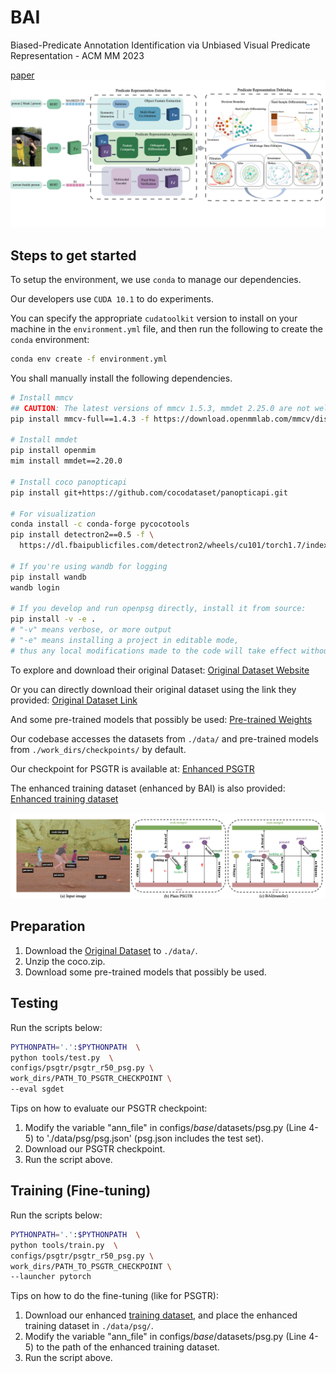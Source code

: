 # BAI
Biased-Predicate Annotation Identification via Unbiased Visual Predicate Representation - ACM MM 2023

[paper](https://dl.acm.org/doi/abs/10.1145/3581783.3611847)
![image](intro.png)
## Steps to get started
To setup the environment, we use `conda` to manage our dependencies.

Our developers use `CUDA 10.1` to do experiments.

You can specify the appropriate `cudatoolkit` version to install on your machine in the `environment.yml` file, and then run the following to create the `conda` environment:
```bash
conda env create -f environment.yml
```
You shall manually install the following dependencies.
```bash
# Install mmcv
## CAUTION: The latest versions of mmcv 1.5.3, mmdet 2.25.0 are not well supported, due to bugs in mmdet.
pip install mmcv-full==1.4.3 -f https://download.openmmlab.com/mmcv/dist/cu101/torch1.7.0/index.html

# Install mmdet
pip install openmim
mim install mmdet==2.20.0

# Install coco panopticapi
pip install git+https://github.com/cocodataset/panopticapi.git

# For visualization
conda install -c conda-forge pycocotools
pip install detectron2==0.5 -f \
  https://dl.fbaipublicfiles.com/detectron2/wheels/cu101/torch1.7/index.html

# If you're using wandb for logging
pip install wandb
wandb login

# If you develop and run openpsg directly, install it from source:
pip install -v -e .
# "-v" means verbose, or more output
# "-e" means installing a project in editable mode,
# thus any local modifications made to the code will take effect without reinstallation.
```

To explore and download their original Dataset:
[Original Dataset Website](https://psgdataset.org/index.html)

Or you can directly download their original dataset using the link they provided: 
[Original Dataset Link](https://entuedu-my.sharepoint.com/:f:/g/personal/jingkang001_e_ntu_edu_sg/EgQzvsYo3t9BpxgMZ6VHaEMBDAb7v0UgI8iIAExQUJq62Q?e=fIY3zh)

And some pre-trained models that possibly be used:
[Pre-trained Weights](https://drive.google.com/drive/folders/1PY0JPCtkOS5Db8-CTFgORvWlOWsYiHfq?usp=sharing)

Our codebase accesses the datasets from `./data/` and pre-trained models from `./work_dirs/checkpoints/` by default.

Our checkpoint for PSGTR is available at:
[Enhanced PSGTR](https://drive.google.com/file/d/1P2W2PXdRVuv9o_MUSudY7cY0jC3i1xHa/view?usp=sharing)

The enhanced training dataset (enhanced by BAI) is also provided:
[Enhanced training dataset](https://drive.google.com/file/d/16U5Cp20Z9K5FN2FR8w7qnT_YtVsHJb4J/view?usp=share_link)

![image](perform.png)

## Preparation
1. Download the [Original Dataset](https://entuedu-my.sharepoint.com/:f:/g/personal/jingkang001_e_ntu_edu_sg/EgQzvsYo3t9BpxgMZ6VHaEMBDAb7v0UgI8iIAExQUJq62Q?e=fIY3zh) to `./data/`.
2. Unzip the coco.zip.
3. Download some pre-trained models that possibly be used.

## Testing
Run the scripts below:
```bash
PYTHONPATH='.':$PYTHONPATH  \
python tools/test.py  \
configs/psgtr/psgtr_r50_psg.py \
work_dirs/PATH_TO_PSGTR_CHECKPOINT \
--eval sgdet
```
Tips on how to evaluate our PSGTR checkpoint:
1. Modify the variable "ann_file" in configs/_base_/datasets/psg.py (Line 4-5) to './data/psg/psg.json' (psg.json includes the test set).
2. Download our PSGTR checkpoint.
3. Run the script above.

## Training (Fine-tuning)
Run the scripts below:
```bash
PYTHONPATH='.':$PYTHONPATH  \
python tools/train.py  \
configs/psgtr/psgtr_r50_psg.py \
work_dirs/PATH_TO_PSGTR_CHECKPOINT \
--launcher pytorch
```
Tips on how to do the fine-tuning (like for PSGTR):
1. Download our enhanced [training dataset](https://drive.google.com/file/d/16U5Cp20Z9K5FN2FR8w7qnT_YtVsHJb4J/view?usp=share_link), and place the enhanced training dataset in `./data/psg/`.
2. Modify the variable "ann_file" in configs/_base_/datasets/psg.py (Line 4-5) to the path of the enhanced training dataset.
3. Run the script above.
